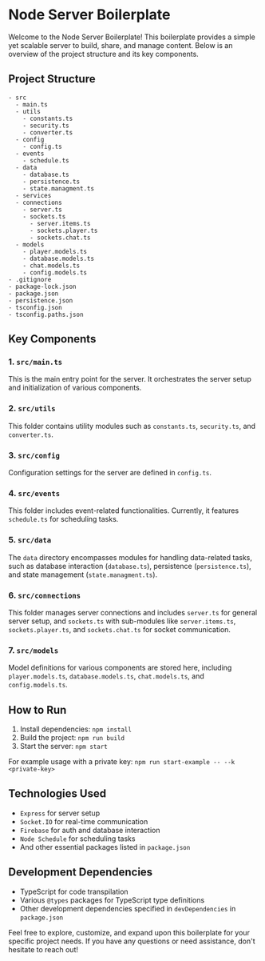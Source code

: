# Node Server Boilerplate

Welcome to the Node Server Boilerplate! This boilerplate provides a simple yet scalable server to build, share, and manage content. Below is an overview of the project structure and its key components.

## Project Structure

```
- src
  - main.ts
  - utils
    - constants.ts
    - security.ts
    - converter.ts
  - config
    - config.ts
  - events
    - schedule.ts
  - data
    - database.ts
    - persistence.ts
    - state.managment.ts
  - services
  - connections
    - server.ts
    - sockets.ts
      - server.items.ts
      - sockets.player.ts
      - sockets.chat.ts
  - models
    - player.models.ts
    - database.models.ts
    - chat.models.ts
    - config.models.ts
- .gitignore
- package-lock.json
- package.json
- persistence.json
- tsconfig.json
- tsconfig.paths.json
```

## Key Components

### 1. `src/main.ts`

This is the main entry point for the server. It orchestrates the server setup and initialization of various components.

### 2. `src/utils`

This folder contains utility modules such as `constants.ts`, `security.ts`, and `converter.ts`.

### 3. `src/config`

Configuration settings for the server are defined in `config.ts`.

### 4. `src/events`

This folder includes event-related functionalities. Currently, it features `schedule.ts` for scheduling tasks.

### 5. `src/data`

The `data` directory encompasses modules for handling data-related tasks, such as database interaction (`database.ts`), persistence (`persistence.ts`), and state management (`state.managment.ts`).

### 6. `src/connections`

This folder manages server connections and includes `server.ts` for general server setup, and `sockets.ts` with sub-modules like `server.items.ts`, `sockets.player.ts`, and `sockets.chat.ts` for socket communication.

### 7. `src/models`

Model definitions for various components are stored here, including `player.models.ts`, `database.models.ts`, `chat.models.ts`, and `config.models.ts`.

## How to Run

1. Install dependencies: `npm install`
2. Build the project: `npm run build`
3. Start the server: `npm start`

For example usage with a private key: `npm run start-example -- --k <private-key>`

## Technologies Used

- `Express` for server setup
- `Socket.IO` for real-time communication
- `Firebase` for auth and database interaction
- `Node Schedule` for scheduling tasks
- And other essential packages listed in `package.json`

## Development Dependencies

- TypeScript for code transpilation
- Various `@types` packages for TypeScript type definitions
- Other development dependencies specified in `devDependencies` in `package.json`

Feel free to explore, customize, and expand upon this boilerplate for your specific project needs. If you have any questions or need assistance, don't hesitate to reach out!
